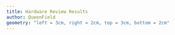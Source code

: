 ```yaml
---
title: Hardware Review Results
author: QueenField
geometry: "left = 3cm, right = 2cm, top = 3cm, bottom = 2cm"
---
```

